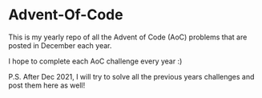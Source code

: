 # Advent-Of-Code
This is my yearly repo of all the Advent of Code (AoC) problems that are posted in December each year.

I hope to complete each AoC challenge every year :)


P.S. After Dec 2021, I will try to solve all the previous years challenges and post them here as well!
